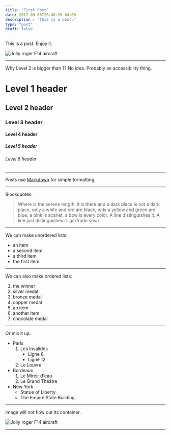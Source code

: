 ```yaml
---
title: "First Post"
date: 2017-09-06T20:48:55-04:00
description : "This is a post."
type: "post"
draft: false
---
```

This is a post. Enjoy it.

![Jolly roger F14 aircraft](https://upload.wikimedia.org/wikipedia/commons/6/68/F-14-vf-84.jpg)

<!--more-->

---
Why Level 2 is bigger than 1? No idea. Probably an accessibility thing.

# Level 1 header

## Level 2 header

### Level 3 header

#### Level 4 header

##### Level 5 header

###### Level 6 header

---

Posts use [Markdown](http://daringfireball.net/projects/markdown/) for simple formatting.

---

Blockquotes:

> Where is the serene length, it is there and a dark place is not a dark place, only a white and red are black, only a yellow and green are blue, a pink is scarlet, a bow is every color. A line distinguishes it. A line just distinguishes it. 
> <cite>gertrude stein</cite>

---

We can make unordered lists:

- an item
- a second item
- a third item
- the first item

---

We can also make ordered lists:

1. the winner
1. silver medal
1. bronze medal
1. copper medal
  1. an item
  1. another item
1. chocolate medal

---

Or mix it up:

- Paris
  1. Les Invalides
      - Ligne 8
      - Ligne 12
  1. Le Louvre
- Bordeaux
  1. Le Miroir d'eau
  1. Le Grand Théâtre
- New York
  - Statue of Liberty
  - The Empire State Building

---

Image will not flow out its container.

![Jolly roger F14 aircraft](https://upload.wikimedia.org/wikipedia/commons/6/68/F-14-vf-84.jpg)

---